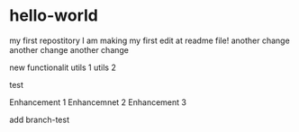 # hello-world
my first repostitory
I am making my first edit at readme file!
another change
another change
another change

new functionalit
utils 1
utils 2

test

Enhancement 1
Enhancemnet 2
Enhancement 3

add branch-test
